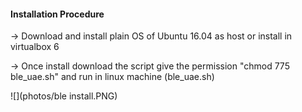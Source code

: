 #### Installation Procedure

->  Download and install plain OS of Ubuntu 16.04 as host or install in virtualbox 6 

->  Once install download the script give the permission "chmod 775 ble_uae.sh" and run in linux machine 
(ble_uae.sh)

![](photos/ble install.PNG)
